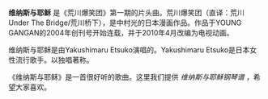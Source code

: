 

**维纳斯与耶稣** 是《荒川爆笑团》第一期的片头曲。荒川爆笑团（直译：荒川 Under The
Bridge/荒川桥下），是中村光的日本漫画作品。作品于YOUNG GANGAN的2004年创刊号开始连载，并于2010年4月改编为电视动画。

维纳斯与耶稣是由Yakushimaru Etsuko演唱的。Yakushimaru Etsuko是日本女性流行歌手。以独唱著称。

《维纳斯与耶稣》是一首很好听的歌曲。这里我们提供 _维纳斯与耶稣钢琴谱_ ，希望大家喜欢。

